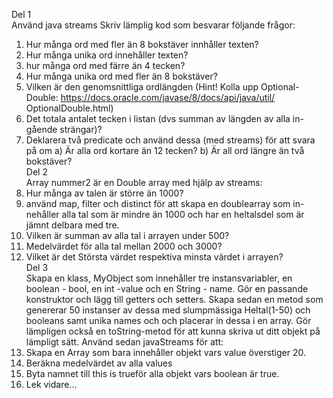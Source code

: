 Del 1  
Använd java streams Skriv lämplig kod som besvarar följande frågor:  
1. Hur många ord med fler än 8 bokstäver innhåller texten?  
2. Hur många unika ord innehåller texten?  
3. hur många ord med färre än 4 tecken?  
4. Hur många unika ord med fler än 8 bokstäver?  
5. Vilken är den genomsnittliga ordlängden (Hint! Kolla upp Optional-
Double: https://docs.oracle.com/javase/8/docs/api/java/util/
OptionalDouble.html)  
6. Det totala antalet tecken i listan (dvs summan av längden av alla in-
gående strängar)?  
7. Deklarera två predicate och använd dessa (med streams) för att svara
på om a) Är alla ord kortare än 12 tecken? b) Är all ord längre än två
bokstäver?  
Del 2  
Array nummer2 är en Double array med hjälp av streams:  
1. Hur många av talen är större än 1000?  
2. använd map, filter och distinct för att skapa en doublearray som in-
nehåller alla tal som är mindre än 1000 och har en heltalsdel som är
jämnt delbara med tre.  
3. Vilken är summan av alla tal i arrayen under 500?  
4. Medelvärdet för alla tal mellan 2000 och 3000?  
5. Vilket är det Största värdet respektiva minsta värdet i arrayen?  
Del 3  
Skapa en klass, MyObject som innehåller tre instansvariabler, en boolean -
bool, en int -value och en String - name. Gör en passande konstruktor och
lägg till getters och setters. Skapa sedan en metod som genererar 50 instanser
av dessa med slumpmässiga Heltal(1-50) och booleans samt unika names och
och placerar in dessa i en array. Gör lämpligen också en toString-metod för
att kunna skriva ut ditt objekt på lämpligt sätt.
Använd sedan javaStreams för att:  
1. Skapa en Array som bara innehåller objekt vars value överstiger 20.  
2. Beräkna medelvärdet av alla values  
3. Byta namnet till this is trueför alla objekt vars boolean är true.  
4. Lek vidare...